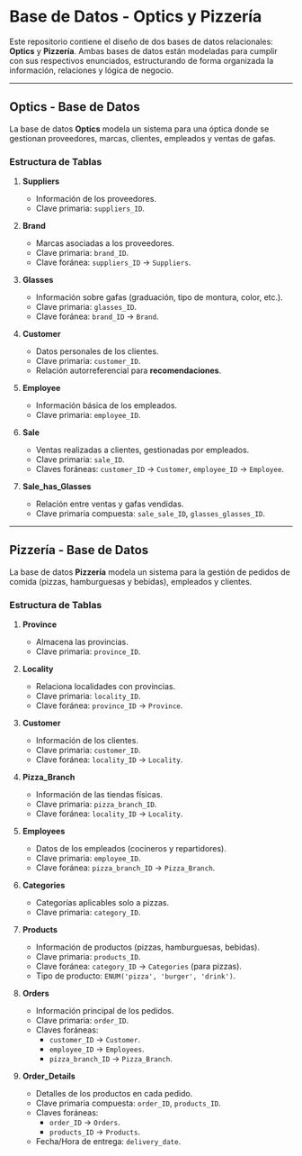 #  Base de Datos - Optics y Pizzería

Este repositorio contiene el diseño de dos bases de datos relacionales: **Optics** y **Pizzería**. Ambas bases de datos están modeladas para cumplir con sus respectivos enunciados, estructurando de forma organizada la información, relaciones y lógica de negocio.

---

##  **Optics - Base de Datos**

La base de datos **Optics** modela un sistema para una óptica donde se gestionan proveedores, marcas, clientes, empleados y ventas de gafas.

### **Estructura de Tablas**
1. **Suppliers**  
   - Información de los proveedores.  
   - Clave primaria: `suppliers_ID`.

2. **Brand**  
   - Marcas asociadas a los proveedores.  
   - Clave primaria: `brand_ID`.  
   - Clave foránea: `suppliers_ID` → `Suppliers`.

3. **Glasses**  
   - Información sobre gafas (graduación, tipo de montura, color, etc.).  
   - Clave primaria: `glasses_ID`.  
   - Clave foránea: `brand_ID` → `Brand`.

4. **Customer**  
   - Datos personales de los clientes.  
   - Clave primaria: `customer_ID`.  
   - Relación autorreferencial para **recomendaciones**.

5. **Employee**  
   - Información básica de los empleados.  
   - Clave primaria: `employee_ID`.

6. **Sale**  
   - Ventas realizadas a clientes, gestionadas por empleados.  
   - Clave primaria: `sale_ID`.  
   - Claves foráneas: `customer_ID` → `Customer`, `employee_ID` → `Employee`.

7. **Sale_has_Glasses**  
   - Relación entre ventas y gafas vendidas.  
   - Clave primaria compuesta: `sale_sale_ID`, `glasses_glasses_ID`.

---

##  **Pizzería - Base de Datos**

La base de datos **Pizzería** modela un sistema para la gestión de pedidos de comida (pizzas, hamburguesas y bebidas), empleados y clientes.

### **Estructura de Tablas**
1. **Province**  
   - Almacena las provincias.  
   - Clave primaria: `province_ID`.

2. **Locality**  
   - Relaciona localidades con provincias.  
   - Clave primaria: `locality_ID`.  
   - Clave foránea: `province_ID` → `Province`.

3. **Customer**  
   - Información de los clientes.  
   - Clave primaria: `customer_ID`.  
   - Clave foránea: `locality_ID` → `Locality`.

4. **Pizza_Branch**  
   - Información de las tiendas físicas.  
   - Clave primaria: `pizza_branch_ID`.  
   - Clave foránea: `locality_ID` → `Locality`.

5. **Employees**  
   - Datos de los empleados (cocineros y repartidores).  
   - Clave primaria: `employee_ID`.  
   - Clave foránea: `pizza_branch_ID` → `Pizza_Branch`.

6. **Categories**  
   - Categorías aplicables solo a pizzas.  
   - Clave primaria: `category_ID`.

7. **Products**  
   - Información de productos (pizzas, hamburguesas, bebidas).  
   - Clave primaria: `products_ID`.  
   - Clave foránea: `category_ID` → `Categories` (para pizzas).  
   - Tipo de producto: `ENUM('pizza', 'burger', 'drink')`.

8. **Orders**  
   - Información principal de los pedidos.  
   - Clave primaria: `order_ID`.  
   - Claves foráneas:  
     - `customer_ID` → `Customer`.  
     - `employee_ID` → `Employees`.  
     - `pizza_branch_ID` → `Pizza_Branch`.

9. **Order_Details**  
   - Detalles de los productos en cada pedido.  
   - Clave primaria compuesta: `order_ID`, `products_ID`.  
   - Claves foráneas:  
     - `order_ID` → `Orders`.  
     - `products_ID` → `Products`.  
   - Fecha/Hora de entrega: `delivery_date`.


